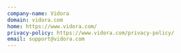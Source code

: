 ```yaml
---
company-name: Vidora
domain: vidora.com
home: https://www.vidora.com/
privacy-policy: https://www.vidora.com/privacy-policy/
email: support@vidora.com
---
```




